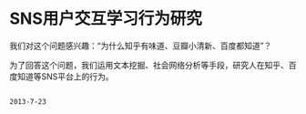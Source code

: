 SNS用户交互学习行为研究
=====================

我们对这个问题感兴趣：“为什么知乎有味道、豆瓣小清新、百度都知道”？

为了回答这个问题，我们运用文本挖掘、社会网络分析等手段，研究人在知乎、百度知道等SNS平台上的行为。

                                                                                        2013-7-23
